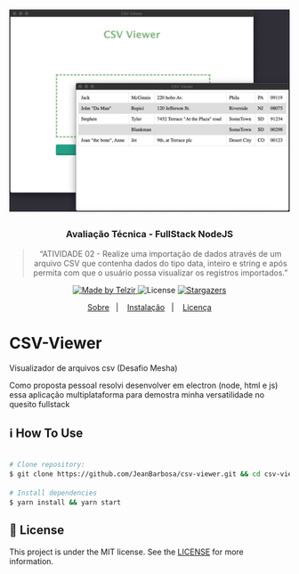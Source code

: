 
<h1 align="center" > 
<a> 
  <img src="https://github.com/JeanBarbosa/csv-viewer/blob/master/screenshot/modal.png" width="600"/>
</a>
</h1>

<h3 align="center">
  Avaliação Técnica - FullStack NodeJS
</h3>

<blockquote align="center">“ATIVIDADE 02 - Realize uma importação de dados através de um arquivo CSV que contenha dados do tipo data, inteiro e string e após permita com que o usuário possa visualizar os registros importados.” <a target="_blank"  href ="https://www.notion.so/Avalia-o-T-cnica-FullStack-NodeJS-e768e702366b4adb9a56bf9479682e12">
</a></blockquote>


<p align="center">

  <a target="_blank"  href ="https://telzir.com.br">
    <img alt="Made by Telzir" src="https://img.shields.io/badge/made%20by-csv-viewer-%2304D361">
  </a>

  <img alt="License" src="https://img.shields.io/badge/license-MIT-%2304D361">

  <a target="_blank"  href ="https://github.com/jeanbarbosa/csv-viewer/stargazers">
    <img alt="Stargazers" src="https://img.shields.io/github/stars/jeanbarbosa/csv-viewer?style=social">
  </a>
</p>

<p align="center">
  <a target="_blank"  href ="#CSV-Viewer">Sobre</a>&nbsp;&nbsp;&nbsp;|&nbsp;&nbsp;&nbsp;
  <a target="_blank"  href ="#information_source-how-to-use">Instalação</a>&nbsp;&nbsp;&nbsp;|&nbsp;&nbsp;&nbsp;
  <a target="_blank"  href ="#memo-license">Licença</a>
</p>

# CSV-Viewer
 Visualizador de arquivos csv (Desafio Mesha)

  Como proposta pessoal resolvi desenvolver em electron (node, html e js) essa
  aplicação multiplataforma para demostra minha versatilidade no quesito fullstack

## :information_source: How To Use

```bash

# Clone repository:
$ git clone https://github.com/JeanBarbosa/csv-viewer.git && cd csv-viewer

# Install dependencies
$ yarn install && yarn start

```

## :memo: License
This project is under the MIT license. See the [LICENSE](https://github.com/jeanbarbosa/csv-viewer/blob/master/LICENSE) for more information.
